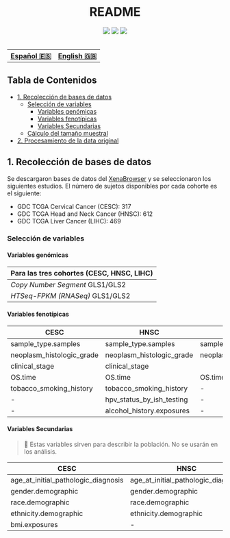 <h1 align="center"> README</h1>


<div align="center">
<img src="https://img.shields.io/github/last-commit/livisupajares/undergrad-thesis?style=for-the-badge&logo=github&color=F5C2E7&logoColor=CDD6F4&labelColor=313244"/>
<img src="https://img.shields.io/github/repo-size/livisupajares/undergrad-thesis?style=for-the-badge&logo=github&color=CBA6F7&logoColor=CDD6F4&labelColor=313244"/>
<img src="https://img.shields.io/github/languages/top/livisupajares/undergrad-thesis?style=for-the-badge&logo=lua&color=94E2D5&logoColor=CDD6F4&labelColor=313244"/>
</div>
<br>
<div align="center">
<table>
    <tr>
        <th>
            <a href="https://github.com/livisupajares/undergrad-thesis/tree/master">Español 🇪🇸</a>
        <th>
        <!-- TODO: Change href url to .md after rendering in quarto -->
            <a href="https://github.com/livisupajares/undergrad-thesis/blob/master/docs/en/sample-size/calculation-sample-size_en.qmd">English 🇬🇧</a>
    </tr>
</table>
</div>

## Tabla de Contenidos

  - [1. Recolección de bases de datos](#1-recolecci%C3%B3n-de-bases-de-datos)
    - [Selección de variables](#selecci%C3%B3n-de-variables)
      - [Variables genómicas](#variables-gen%C3%B3micas)
      - [Variables fenotípicas](#variables-fenot%C3%ADpicas)
      - [Variables Secundarias](#variables-secundarias)
    - [Cálculo del tamaño muestral](#c%C3%A1lculo-del-tama%C3%B1o-muestral)
  - [2. Procesamiento de la data original](#2-procesamiento-de-la-data-original)

## 1. Recolección de bases de datos

Se descargaron bases de datos del [XenaBrowser](https://xenabrowser.net/) y se seleccionaron los siguientes estudios. El número de sujetos disponibles por cada cohorte es el siguiente:

- GDC TCGA Cervical Cancer (CESC): 317
- GDC TCGA Head and Neck Cancer (HNSC): 612
- GDC TCGA Liver Cancer (LIHC): 469

### Selección de variables

<!-- TODO: Make 3 simple markdown tables -->

#### Variables genómicas

|Para las tres cohortes (CESC, HNSC, LIHC)|
|-----------------------------------------|
|*Copy Number Segment* GLS1/GLS2|
|*HTSeq-FPKM (RNASeq)* GLS1/GLS2|

#### Variables fenotípicas

|CESC|HNSC|LIHC|
|---|----|----|
|sample_type.samples|sample_type.samples|sample_type.samples|
|neoplasm_histologic_grade|neoplasm_histologic_grade|neoplasm_histologic_grade|tumor_stage.diagnoses|
|clinical_stage|clinical_stage|
|OS.time|OS.time|OS.time|
|tobacco_smoking_history|tobacco_smoking_history| - |
| - |hpv_status_by_ish_testing| - |
| - |alcohol_history.exposures| - |

#### Variables Secundarias

> 📝 Estas variables sirven para describir la población. No se usarán en los análisis.

|CESC|HNSC|LIHC|
|---|----|----|
|age_at_initial_pathologic_diagnosis|age_at_initial_pathologic_diagnosis|age_at_initial_pathologic_diagnosis|
|gender.demographic|gender.demographic|gender.demographic|
|race.demographic|race.demographic|race.demographic|
|ethnicity.demographic|ethnicity.demographic|ethnicity.demographic|
|bmi.exposures| - |bmi.exposures|

